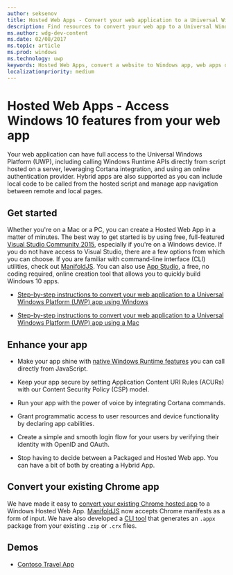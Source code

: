 ```yaml
---
author: seksenov
title: Hosted Web Apps - Convert your web application to a Universal Windows Platform (UWP) app and access native Windows 10 features
description: Find resources to convert your web app to a Universal Windows Platform (UWP) app for the Microsoft Store.
ms.author: wdg-dev-content
ms.date: 02/08/2017
ms.topic: article
ms.prod: windows
ms.technology: uwp
keywords: Hosted Web Apps, convert a website to Windows app, web apps on Microsoft Store, Chrome apps for Windows
localizationpriority: medium
---
```


# Hosted Web Apps - Access Windows 10 features from your web app

Your web application can have full access to the Universal Windows Platform (UWP), including calling Windows Runtime APIs directly from script hosted on a server, leveraging Cortana integration, and using an online authentication provider. Hybrid apps are also supported as you can include local code to be called from the hosted script and manage app navigation between remote and local pages.

## Get started

Whether you're on a Mac or a PC, you can create a Hosted Web App in a matter of minutes. The best way to get started is by using free, full-featured [Visual Studio Community 2015](https://www.visualstudio.com/vs/community/), especially if you're on a Windows device. If you do not have access to Visual Studio, there are a few options from which you can choose. If you are familiar with command-line interface (CLI) utilities, check out [ManifoldJS](http://manifoldjs.com/). You can also use [App Studio](http://appstudio.windows.com/), a free, no coding required, online creation tool that allows you to quickly build Windows 10 apps.

- [Step-by-step instructions to convert your web application to a Universal Windows Platform (UWP) app using Windows](hwa-create-windows.md)

- [Step-by-step instructions to convert your web application to a Universal Windows Platform (UWP) app using a Mac](hwa-create-mac.md)

## Enhance your app

- Make your app shine with [native Windows Runtime features](hwa-access-features.md) you can call directly from JavaScript.

- Keep your app secure by setting Application Content URI Rules (ACURs) with our Content Security Policy (CSP) model.

- Run your app with the power of voice by integrating Cortana commands.

- Grant programmatic access to user resources and device functionality by declaring app cabilities.

- Create a simple and smooth login flow for your users by verifying their identity with OpenID and OAuth.

- Stop having to decide between a Packaged and Hosted Web app. You can have a bit of both by creating a Hybrid App.

## Convert your existing Chrome app

We have made it easy to [convert your existing Chrome hosted app](hwa-chrome-conversion.md) to a Windows Hosted Web App. [ManifoldJS](http://manifoldjs.com/) now accepts Chrome manifests as a form of input. We have also developed a [CLI tool](https://github.com/MicrosoftEdge/hwa-cli) that generates an `.appx` package from your existing `.zip` or `.crx` files.

## Demos

- [Contoso Travel App](http://contosotravel.azurewebsites.net/)

